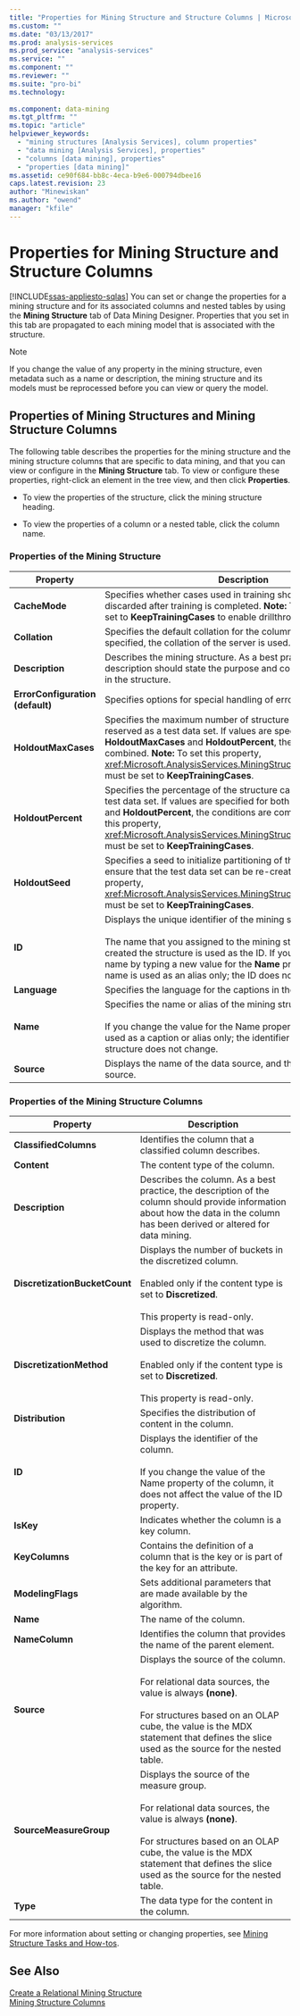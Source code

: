 ```yaml
---
title: "Properties for Mining Structure and Structure Columns | Microsoft Docs"
ms.custom: ""
ms.date: "03/13/2017"
ms.prod: analysis-services
ms.prod_service: "analysis-services"
ms.service: ""
ms.component: ""
ms.reviewer: ""
ms.suite: "pro-bi"
ms.technology: 
  
ms.component: data-mining
ms.tgt_pltfrm: ""
ms.topic: "article"
helpviewer_keywords: 
  - "mining structures [Analysis Services], column properties"
  - "data mining [Analysis Services], properties"
  - "columns [data mining], properties"
  - "properties [data mining]"
ms.assetid: ce90f684-bb8c-4eca-b9e6-000794dbee16
caps.latest.revision: 23
author: "Minewiskan"
ms.author: "owend"
manager: "kfile"
---
```

# Properties for Mining Structure and Structure Columns
[!INCLUDE[ssas-appliesto-sqlas](../../includes/ssas-appliesto-sqlas.md)]
  You can set or change the properties for a mining structure and for its associated columns and nested tables by using the **Mining Structure** tab of Data Mining Designer. Properties that you set in this tab are propagated to each mining model that is associated with the structure.  
  
> [!NOTE]  
>  If you change the value of any property in the mining structure, even metadata such as a name or description, the mining structure and its models must be reprocessed before you can view or query the model.  
  
## Properties of Mining Structures and Mining Structure Columns  
 The following table describes the properties for the mining structure and the mining structure columns that are specific to data mining, and that you can view or configure in the **Mining Structure** tab. To view or configure these properties, right-click an element in the tree view, and then click **Properties**.  
  
-   To view the properties of the structure, click the mining structure heading.  
  
-   To view the properties of a column or a nested table, click the column name.  
  
### Properties of the Mining Structure  
  
|Property|Description|  
|--------------|-----------------|  
|**CacheMode**|Specifies whether cases used in training should be cached or discarded after training is completed. **Note:**  This property must be set to **KeepTrainingCases** to enable drillthrough and holdout.|  
|**Collation**|Specifies the default collation for the column. If a collation is not specified, the collation of the server is used.|  
|**Description**|Describes the mining structure. As a best practice, the description should state the purpose and composition of the data in the structure.|  
|**ErrorConfiguration (default)**|Specifies options for special handling of errors, if any.|  
|**HoldoutMaxCases**|Specifies the maximum number of structure cases that can be reserved as a test data set.  If values are specified for both **HoldoutMaxCases** and **HoldoutPercent**, the conditions are combined. **Note:**  To set this property, <xref:Microsoft.AnalysisServices.MiningStructure.CacheMode%2A> must be set to **KeepTrainingCases**.|  
|**HoldoutPercent**|Specifies the percentage of the structure cases to reserve as a test data set. If values are specified for both **HoldoutMaxCases** and **HoldoutPercent**, the conditions are combined. **Note:**  To set this property, <xref:Microsoft.AnalysisServices.MiningStructure.CacheMode%2A> must be set to **KeepTrainingCases**.|  
|**HoldoutSeed**|Specifies a seed to initialize partitioning of the holdout test set, to ensure that the test data set can be re-created. **Note:**  To set this property, <xref:Microsoft.AnalysisServices.MiningStructure.CacheMode%2A> must be set to **KeepTrainingCases**.|  
|**ID**|Displays the unique identifier of the mining structure.<br /><br /> The name that you assigned to the mining structure when you created the structure is used as the ID. If you later change the name by typing a new value for the **Name** property, the new name is used as an alias only; the ID does not change.|  
|**Language**|Specifies the language for the captions in the mining structure.|  
|**Name**|Specifies the name or alias of the mining structure.<br /><br /> If you change the value for the Name property, the new name is used as a caption or alias only; the identifier for the mining structure does not change.|  
|**Source**|Displays the name of the data source, and the type of data source.|  
  
### Properties of the Mining Structure Columns  
  
|Property|Description|  
|--------------|-----------------|  
|**ClassifiedColumns**|Identifies the column that a classified column describes.|  
|**Content**|The content type of the column.|  
|**Description**|Describes the column. As a best practice, the description of the column should provide information about how the data in the column has been derived or altered for data mining.|  
|**DiscretizationBucketCount**|Displays the number of buckets in the discretized column.<br /><br /> Enabled only if the content type is set to **Discretized**.<br /><br /> This property is read-only.|  
|**DiscretizationMethod**|Displays the method that was used to discretize the column.<br /><br /> Enabled only if the content type is set to **Discretized**.<br /><br /> This property is read-only.|  
|**Distribution**|Specifies the distribution of content in the column.|  
|**ID**|Displays the identifier of the column.<br /><br /> If you change the value of the Name property of the column, it does not affect the value of the ID property.|  
|**IsKey**|Indicates whether the column is a key column.|  
|**KeyColumns**|Contains the definition of a column that is the key or is part of the key for an attribute.|  
|**ModelingFlags**|Sets additional parameters that are made available by the algorithm.|  
|**Name**|The name of the column.|  
|**NameColumn**|Identifies the column that provides the name of the parent element.|  
|**Source**|Displays the source of the column.<br /><br /> For relational data sources, the value is always **(none)**.<br /><br /> For structures based on an OLAP cube, the value is the MDX statement that defines the slice used as the source for the nested table.|  
|**SourceMeasureGroup**|Displays the source of the measure group.<br /><br /> For relational data sources, the value is always **(none)**.<br /><br /> For structures based on an OLAP cube, the value is the MDX statement that defines the slice used as the source for the nested table.|  
|**Type**|The data type for the content in the column.|  
  
 For more information about setting or changing properties, see [Mining Structure Tasks and How-tos](../../analysis-services/data-mining/mining-structure-tasks-and-how-tos.md).  
  
## See Also  
 [Create a Relational Mining Structure](../../analysis-services/data-mining/create-a-relational-mining-structure.md)   
 [Mining Structure Columns](../../analysis-services/data-mining/mining-structure-columns.md)  
  
  
